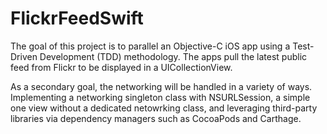 # FlickrFeedSwift
The goal of this project is to parallel an Objective-C iOS app using a Test-Driven Development (TDD) methodology. The apps pull the latest public feed from Flickr to be displayed in a UICollectionView. 

As a secondary goal, the networking will be handled in a variety of ways. Implementing a networking singleton class with NSURLSession, a simple one view without a dedicated netowrking class, and leveraging third-party libraries via dependency managers such as CocoaPods and Carthage.
